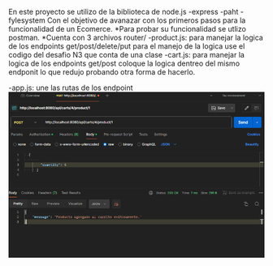 En este proyecto se utilizo de la biblioteca de node.js
-express
-paht
-fylesystem
Con el objetivo de avanazar con los primeros pasos para la funcionalidad de un Ecomerce.
*Para probar su funcionalidad se utlizo postman.
*Cuenta con 3  archivos 
  router/
   -product.js: para manejar la logica de los endpoints get/post/delete/put para el manejo de la logica use el codigo del desafio N3 que conta de una clase
   -cart.js: para manejar la logica de los endpoints get/post coloque la logica dentreo del mismo endponit lo que redujo probando otra forma de hacerlo.
  
  -app.js: une las rutas de los endpoint
![Texto Alternativo](/imagenes/cantidad_carrito.png)
  
